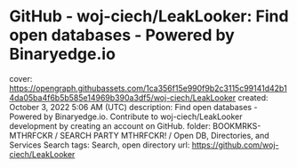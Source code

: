 # GitHub - woj-ciech/LeakLooker: Find open databases - Powered by Binaryedge.io

cover: https://opengraph.githubassets.com/1ca356f15e990f9b2c3115c99141d42b14da05ba4f6b5b585e14969b390a3df5/woj-ciech/LeakLooker
created: October 3, 2022 5:06 AM (UTC)
description: Find open databases - Powered by Binaryedge.io. Contribute to woj-ciech/LeakLooker development by creating an account on GitHub.
folder: BOOKMRKS-MTHRFCKR / SEARCH PARTY MTHRFCKR! / Open DB, Directories, and Services Search
tags: Search, open directory
url: https://github.com/woj-ciech/LeakLooker